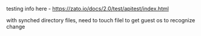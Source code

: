 
testing info here - https://zato.io/docs/2.0/test/apitest/index.html

with synched directory files, need to touch filel to get guest os to recognize change